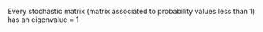 Every stochastic matrix (matrix associated to probability values less than 1) has an eigenvalue = 1
